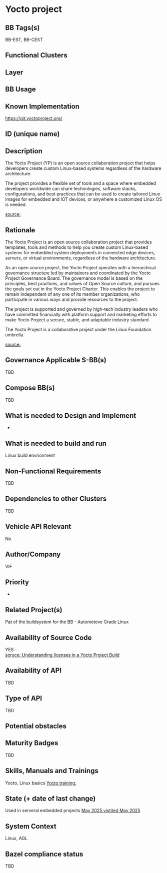 
# Yocto project

## BB Tags(s)
<!-- Tag(s) define in which area(s) (cloud, in-vehicle) the BB is executed, and what type of BB it is (tool, process, microservice) -->
BB-EST, BB-CEST

## Functional Clusters
<!-- In which Functional Cluster the BB be located; if none of the existing fit new required -->

## Layer
<!-- AppLayer, MWLayer, OSLayer, HWLayer -->

## BB Usage
<!-- example on how to use BB or link to documentation -->

## Known Implementation
https://git.yoctoproject.org/

## ID (unique name)

## Description
<!-- General Description of the BB -->
The Yocto Project (YP) is an open source collaboration project that helps developers create custom Linux-based systems regardless of the 
hardware architecture.

The project provides a flexible set of tools and a space where embedded developers worldwide can share technologies, software stacks, 
configurations, and best practices that can be used to create tailored Linux images for embedded and IOT devices, or anywhere a customized 
Linux OS is needed.

[source:](https://www.yoctoproject.org/)

## Rationale
<!-- Explanation why we need the BB; what problem want to be solved -->


The Yocto Project is an open source collaboration project that provides templates, tools and methods to help you create custom Linux-based 
systems for embedded system deployments in connected edge devices, servers, or virtual environments, regardless of the hardware architecture.

As an open source project, the Yocto Project operates with a hierarchical governance structure led by maintainers and coordinated by 
the Yocto Project Governance Board. The governance model is based on the principles, best practices, and values of Open Source culture, 
and pursues the goals set out in the Yocto Project Charter. This enables the project to remain independent of any one of its member 
organizations, who participate in various ways and provide resources to the project.

The project is supported and governed by high-tech industry leaders who have committed financially with platform support and marketing 
efforts to make Yocto Project a secure, stable, and adaptable industry standard.

The Yocto Project is a collaborative project under the Linux Foundation umbrella.

[source:](https://www.yoctoproject.org/about/project-overview/)

## Governance Applicable S-BB(s)
<!-- Reference to e.g. UN/EU CRA Cyber Resilience Act; UNECE 156 - Software update and software update management system
Reference to defined S-BB(s) 
Reference to e.g. IS026262, AUTOSAR Spec. X -->
TBD

## Compose BB(s)
<!-- Link to required BB(s) 
E.g. BB-SC StateManagement 
BB is a composition of other BBs -->
TBD

## What is needed to Design and Implement
<!-- e.g. we expect to have a certain HW capability and or SW environment or Tool support, or a documentation, or an extra audit, or Test, or Compiler, or Prog. Language, … -->
-

## What is needed to build and run
<!-- e.g. we expect to have a certain HW capability, or Runtime Environment, or Pre-configuration, or Code-signing, or Test, … -->
Linux build envrionment

## Non-Functional Requirements
<!-- With respect to Safety, Security, Realtime, … -->
TBD

## Dependencies to other Clusters
<!-- Other clusters are needed. FC Security, FC Storage, …
e.g. If FC Security : Security BBs are needed but you can choose for example crypto BB-SC from company A or crypto BB-SC from company B; several compositions may work -->
TBD

## Vehicle API Relevant
<!-- If “Yes exists” – where – e.g. COVESA VSS 
If “No” – nothing more to do 
If “Yes, proposal for additional Signals/Information – what should be made available, and where e.g. via (COVESA) VSS/VISS -->
No

## Author/Company
<!-- How is the caretaker, maintainer or contact for this BB, … -->
VIF

## Priority
<!-- High, Medium, Low -->
-

## Related Project(s)
<!-- If Yes – e.g. The BB should be used/added in the Eclipse Blueprint A – for demo purposes, show added value,
If No – Project Proposal (e.g. WP4 in FEDERATE, or in the SDV EcoSystem Community Framework -->
Pat of the buildsystem for the BB - Automotove Grade Linux

## Availability of Source Code
<!-- Yes / License (e.g. Yes/MIT) 
No – Commercial Closed Source -->
YES -  
[soruce: Understanding licenses in a Yocto Project Build](https://hub.mender.io/t/understanding-licenses-in-a-yocto-project-build/4848) 

## Availability of API
<!-- Yes / License (e.g. Yes/Apache 2.0)
No - Commercial -->
TBD

## Type of API
<!-- Web API, Library/Framework API, Operating System API, Database API, Remote API, Hardware API, Other -->
TBD

## Potential obstacles
<!-- What are possible obstacles that should be considered in a joint open solution?  -->

## Maturity Badges
<!-- taken over from Eclipse SDV Process 
See Definition of Badges and their Flavors 
https://gitlab.eclipse.org/eclipse-wg/sdv-wg/sdv-technical-alignment/sdv-technical-topics/sdv-process/sdv-process-definition/-/wikis/Definition%20of%20Badges%20and%20their%20Flavors 


| 			| Documentation | Requirements | Coding Guidelines | Testing | Release Process |
| --------- |:-------------:|:------------:|:-----------------:|:-------:|:---------------:|
| Gold		| Badgelevel    | Badgelevel   | Badgelevel		   | Badgelevel	 | Badgelevel  |
| Silver	| Badgelevel    | Badgelevel   | Badgelevel	  	   | Badgelevel	 | Badgelevel  |
| Bronze	| Badgelevel   	| Badgelevel   | Badgelevel	       | Badgelevel	 | Badgelevel  |
| No		| Badgelevel   	| Badgelevel   | Badgelevel	       | Badgelevel	 | Badgelevel  |
| NotDefined| Badgelevel   	| Badgelevel   | Badgelevel	       | Badgelevel	 | Badgelevel  |

Options:
NotDefined/No/Bronze/Silver/Gold

Example:
| 			| Documentation | Requirements | Coding Guidelines | Testing | Release Process |
| --------- |:-------------:|:------------:|:-----------------:|:-------:|:---------------:|
| Level		| [Gold](urlToDoc)| No 		   | Notdefined		   | Bronze	 | [Silver](urlToDoc) |


-->
TBD

## Skills, Manuals and Trainings
<!-- What prior knowledge is required to use the BB efficiently, or where is training material available or who offers training?  -->
Yocto, Linux basics
[Yocto training:](https://www.yoctoproject.org/community/learn/)

## State (+ date of last change)

<!-- 
- Incubating (no code yet)
- Implementation started
- First public release available
- Used in production by 1 OEM
- Used in production by >1 OEM
- Abandoned
 -->
Used in serveral embedded projects
[May 2025 vistited May 2025](https://git.yoctoproject.org/)


## System Context

<!-- 
OS and runtime/framework requirements

eg.

- AGL
- QNX
- ROS-based
- container runtime
- web assembly
- web service
 -->
Linux, AGL

 ## Bazel compliance status
 <!-- The S-CORE project requires all BB contributions to be ready for BAZEL compliant (https://github.com/bazelbuild/bazel)-->
 TBD
